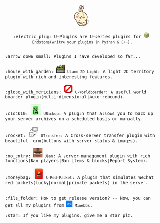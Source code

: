 <p align="center">
  <img src="https://github.com/umarurize/umaru-cdn/blob/main/images/usagi-1.gif" width="50px">
  <br />
  <br />
  <samp>
    :electric_plug: U-Plugins are U-series plugins for <code><a href="https://github.com/EndstoneMC/endstone"><img height="20" src="https://github.com/umarurize/umaru-cdn/blob/main/images/enstone.png" alt=Endstone" /></a>&nbsp;Endstone(writre your plugins in Python & C++)</code>.
  </samp>
</p>
<p align="left">
  <samp>
    <br />:arrow_down_small: Plugins I have developed so far... 
    <br />
    <br >:house_with_garden: <code><img height="30" src="https://github.com/umarurize/umaru-cdn/blob/main/images/ULand.png" alt=ULand 2D Light" /></a>&nbsp;ULand 2D Light</code>: A light 2D territory plugin with rich and interesting features. 
    <br />
    <br >:globe_with_meridians: <code><img height="30" src="https://github.com/umarurize/umaru-cdn/blob/main/images/U-Worldboarder.jpg" alt=U-Worldboarder" /></a>&nbsp;U-Worldboarder</code>: A useful world boarder plugin(Multi-dimensional|Auto-rebound). 
    <br />
    <br >:clock10: <code><img height="35" src="https://github.com/umarurize/umaru-cdn/blob/main/images/logo.jpg" alt=UBackup" /></a>&nbsp;UBackup</code>: A plugin that allows you to back up your server archives on a scheduled basis or manually. 
    <br />
    <br />:rocket: <code><img height="35" src="https://github.com/umarurize/umaru-cdn/blob/main/images/UTransfer.jpg" alt=UTransfer" /></a>&nbsp;UTransfer</code>: A Cross-server transfer plugin with beautiful form(buttons with server status & images).
    <br />
    <br />:no_entry: <code><img height="30" src="https://github.com/umarurize/umaru-cdn/blob/main/images/UBan.jpg" alt=UBan" /></a>&nbsp;UBan</code>: A server management plugin with rich functions(Ban players|Ban items & blocks|Report System).
    <br />
    <br />:moneybag: <code><img height="35" src="https://github.com/umarurize/umaru-cdn/blob/main/images/U-Red-Packets.jpg" alt=U-Red-Packets" /></a>&nbsp;U-Red-Packet</code>: A plugin that simulates WeChat red packets(lucky|normal|private packets) in the server.
    <br />
    <br />
    <br />:file_folder: How to get release version? -- Now, you can get all my plugins from <code><a href="https://www.minebbs.com/resources/authors/umaru.3812/"><img height="20" src="https://github.com/umarurize/umaru-cdn/blob/main/images/minebbs.png" alt=Minebbs" /></a>&nbsp;Minebbs</code>.
    <br />
    <br />:star: If you like my plugins, give me a star plz.
  </samp>

</p>

